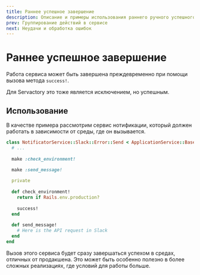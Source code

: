 ```yaml
---
title: Раннее успешное завершение
description: Описание и примеры использования раннего ручного успешного завершения работы сервиса
prev: Группирование действий в сервисе
next: Неудачи и обработка ошибок
---
```


# Раннее успешное завершение

Работа сервиса может быть завершена преждевременно при помощи вызова метода `success!`.

Для Servactory это тоже является исключением, но успешным.

## Использование

В качестве примера рассмотрим сервис нотификации, который должен работать в зависимости от среды, где он вызывается.

```ruby
class NotificatorService::Slack::Error::Send < ApplicationService::Base
  # ...
  
  make :check_environment!

  make :send_message!
  
  private
  
  def check_environment!
    return if Rails.env.production?
    
    success!
  end
  
  def send_message!
    # Here is the API request in Slack
  end
end
```

Вызов этого сервиса будет сразу завершаться успехом в средах, отличных от продакшена.
Это может быть особенно полезно в более сложных реализациях, где условий для работы больше.
